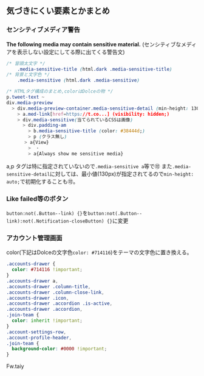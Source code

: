 ## 気づきにくい要素とかまとめ


### センシティブメディア警告
**The following media may contain sensitive material.**
(センシティブなメディアを表示しない設定にしてる際に出てくる警告文)

```CSS
/* 冒頭太文字 */
	.media-sensitive-title (html.dark .media-sensitive-title)
/* 背景と文字色 */
	.media-sensitive (html.dark .media-sensitive)
```

```css
/* HTMLタグ構成のまとめ,colorはDolceの物 */
p.tweet-text ~
div.media-preview
  > div.media-preview-container.media-sensitive-detail (min-height: 130px;)
    > a.med-link[href=https://t.co...] (visibility: hidden;)
    > div.media-sensitive(当てられているCSSは画像)
      > div.padding-am
        > b.media-sensitive-title (color: #38444d;)
        > p (クラス無し)
　　　　> a{View}
        >  ·
        > a{Always show me sensitive media}
```




a,p タグは特に指定されていないので`.media-sensitive a`等で🉑
また`.media-sensitive-detail`に対しては、最小値(130px)が指定されてるので`min-height: auto;`で初期化することも🉑。


### Like failed等のボタン
`button:not(.Button--link) {}`を`button:not(.Button--link):not(.Notification-closeButton) {}`に変更


### アカウント管理画面
color(下記はDolceの文字色`color: #714116`)をテーマの文字色に置き換える。

```CSS
.accounts-drawer {
  color: #714116 !important;
}
.accounts-drawer a,
.accounts-drawer .column-title,
.accounts-drawer .column-close-link,
.accounts-drawer .icon,
.accounts-drawer .accordion .is-active,
.accounts-drawer .accordion,
.join-team {
  color: inherit !important;
}
.account-settings-row,
.account-profile-header,
.join-team {
  background-color: #0000 !important;
}
```

Fw.taiy
